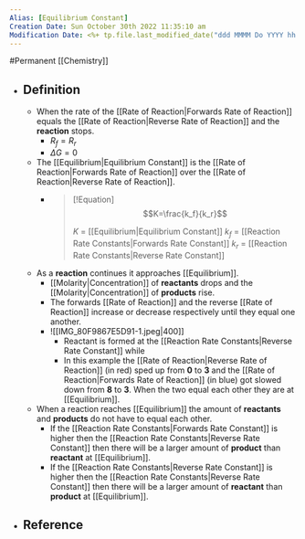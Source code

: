 ```yaml
---
Alias: [Equilibrium Constant]
Creation Date: Sun October 30th 2022 11:35:10 am 
Modification Date: <%+ tp.file.last_modified_date("ddd MMMM Do YYYY hh:mm:ss a") %>
---
```

#Permanent [[Chemistry]]

- ## Definition
	- When the rate of the [[Rate of Reaction|Forwards Rate of Reaction]] equals the [[Rate of Reaction|Reverse Rate of Reaction]] and the **reaction** stops.
		- $R_f=R_r$
		- $\Delta G=0$
	- The [[Equilibrium|Equilibrium Constant]] is the [[Rate of Reaction|Forwards Rate of Reaction]] over the [[Rate of Reaction|Reverse Rate of Reaction]].
		- > [!Equation]
		  > $$K=\frac{k_f}{k_r}$$
		  > 
		  > $K$ = [[Equilibrium|Equilibrium Constant]]
		  > $k_f$ = [[Reaction Rate Constants|Forwards Rate Constant]]
		  > $k_r$ = [[Reaction Rate Constants|Reverse Rate Constant]]
	- As a **reaction** continues it approaches [[Equilibrium]].
		- [[Molarity|Concentration]] of **reactants** drops and the [[Molarity|Concentration]] of **products** rise. 
		- The forwards [[Rate of Reaction]] and the reverse [[Rate of Reaction]] increase or decrease respectively until they equal one another.
		- ![[IMG_80F9867E5D91-1.jpeg|400]]
			- Reactant is formed at the [[Reaction Rate Constants|Reverse Rate Constant]] while 
			- In this example the [[Rate of Reaction|Reverse Rate of Reaction]] (in red) sped up from **0** to **3** and the [[Rate of Reaction|Forwards Rate of Reaction]] (in blue) got slowed down from **8** to **3**. When the two equal each other they are at [[Equilibrium]].
	- When a reaction reaches [[Equilibrium]] the amount of **reactants** and **products** do not have to equal each other.
		- If the [[Reaction Rate Constants|Forwards Rate Constant]] is higher then the [[Reaction Rate Constants|Reverse Rate Constant]] then there will be a larger amount of **product** than **reactant** at [[Equilibrium]].
		- If the [[Reaction Rate Constants|Reverse Rate Constant]] is higher then the [[Reaction Rate Constants|Reverse Rate Constant]] then there will be a larger amount of **reactant** than **product** at [[Equilibrium]].
- ## Reference